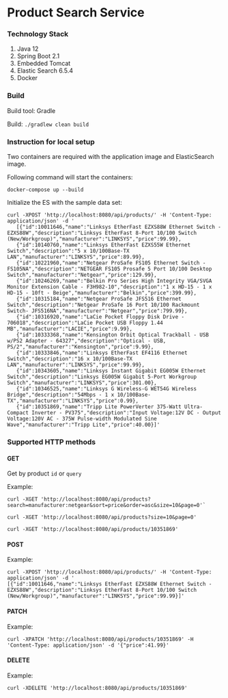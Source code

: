 # Product Search Service

### Technology Stack
1. Java 12
2. Spring Boot 2.1
3. Embedded Tomcat
4. Elastic Search 6.5.4
5. Docker

### Build

Build tool: Gradle

Build: `./gradlew clean build`

### Instruction for local setup

Two containers are required with the application image and ElasticSearch image.

Following command will start the containers:

`docker-compose up --build`

Initialize the ES with the sample data set:

```
curl -XPOST 'http://localhost:8080/api/products/' -H 'Content-Type: application/json' -d '
   [{"id":10011646,"name":"Linksys EtherFast EZXS88W Ethernet Switch - EZXS88W","description":"Linksys EtherFast 8-Port 10/100 Switch (New/Workgroup)","manufacturer":"LINKSYS","price":99.99},
   {"id":10140760,"name":"Linksys EtherFast EZXS55W Ethernet Switch","description":"5 x 10/100Base-TX LAN","manufacturer":"LINKSYS","price":89.99},
   {"id":10221960,"name":"Netgear ProSafe FS105 Ethernet Switch - FS105NA","description":"NETGEAR FS105 Prosafe 5 Port 10/100 Desktop Switch","manufacturer":"Netgear","price":129.99},
   {"id":10246269,"name":"Belkin Pro Series High Integrity VGA/SVGA Monitor Extension Cable - F3H982-10","description":"1 x HD-15 - 1 x HD-15 - 10ft - Beige","manufacturer":"Belkin","price":399.99},
   {"id":10315184,"name":"Netgear ProSafe JFS516 Ethernet Switch","description":"Netgear ProSafe 16 Port 10/100 Rackmount Switch- JFS516NA","manufacturer":"Netgear","price":799.99},
   {"id":10316920,"name":"LaCie Pocket Floppy Disk Drive - 706018","description":"LaCie Pocket USB Floppy 1.44 MB","manufacturer":"LACIE","price":9.99},
   {"id":10333368,"name":"Kensington Orbit Optical Trackball - USB w/PS2 Adapter - 64327","description":"Optical - USB, PS/2","manufacturer":"Kensington","price":9.99},
   {"id":10333846,"name":"Linksys EtherFast EF4116 Ethernet Switch","description":"16 x 10/100Base-TX LAN","manufacturer":"LINKSYS","price":99.99},
   {"id":10343605,"name":"Linksys Instant Gigabit EG005W Ethernet Switch","description":"Linksys EG005W Gigabit 5-Port Workgroup Switch","manufacturer":"LINKSYS","price":301.00},
   {"id":10346525,"name":"Linksys G Wireless-G WET54G Wireless Bridge","description":"54Mbps - 1 x 10/100Base-TX","manufacturer":"LINKSYS","price":0.99},
   {"id":10351869,"name":"Tripp Lite PowerVerter 375-Watt Ultra-Compact Inverter - PV375","description":"Input Voltage:12V DC - Output Voltage:120V AC - 375W Pulse-width Modulated Sine Wave","manufacturer":"Tripp Lite","price":40.00}]'

```

### Supported HTTP methods

#### GET 

Get by product `id` or `query`

Example:
```
curl -XGET 'http://localhost:8080/api/products?search=manufacturer:netgear&sort=price&order=asc&size=10&page=0'`

curl -XGET 'http://localhost:8080/api/products?size=10&page=0'

curl -XGET 'http://localhost:8080/api/products/10351869'
```

#### POST

Example:
```
curl -XPOST 'http://localhost:8080/api/products/' -H 'Content-Type: application/json' -d '
[{"id":10011646,"name":"Linksys EtherFast EZXS88W Ethernet Switch - EZXS88W","description":"Linksys EtherFast 8-Port 10/100 Switch (New/Workgroup)","manufacturer":"LINKSYS","price":99.99}]'
```
#### PATCH

Example:
```
curl -XPATCH 'http://localhost:8080/api/products/10351869' -H 'Content-Type: application/json' -d '{"price":41.99}'
```
#### DELETE
Example:
```
curl -XDELETE 'http://localhost:8080/api/products/10351869'
```
